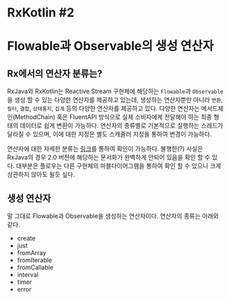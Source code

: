 # RxKotlin #2
# Flowable과 Observable의 생성 연산자
## Rx에서의 연산자 분류는?
RxJava와 RxKotlin는 Reactive Stream 구현체에 해당하는 `Flowable`과 `Observable`을 생성 할 수 있는 다양한 연산자를 제공하고 있는데, 생성하는 연산자뿐만 아니라 `변환`, `필터`, `결합`, `상태통지`, `집계` 등의 다양한 연산자를 제공하고 있다. 다양한 연산자는 메서드체인(MethodChain) 혹은 FluentAPI 방식으로 실제 소비자에게 전달해야 하는 최종 형태의 데이터로 쉽게 변환이 가능하다. 연산자의 종류별로 기본적으로 실행하는 스레드가 달라질 수 있으며, 이에 대한 지정은 별도 스캐줄러 지정을 통하여 변경이 가능하다.

연산자에 대한 자세한 분류는 [링크](http://reactivex.io/documentation/operators.html)를 통하여 확인이 가능하다. 불행한(?) 사실은 RxJava의 경우 2.0 버젼에 해당하는 문서화가 완벽하게 안되어 있음을 확인 할 수 있다. 대부분은 플로우는 다른 구현체의 마블다이어그램을 통하여 확인 할 수 있으니 크게 상관하지 않아도 될듯 싶다.

## 생성 연산자
말 그대로 Flowable과 Observable을 생성하는 연산자이다. 연산자의 종류는 아래와 같다.
- create
- just
- fromArray
- fromIterable
- fromCallable
- interval
- timer
- error
